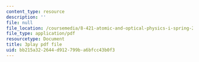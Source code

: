 ```yaml
---
content_type: resource
description: ''
file: null
file_location: /coursemedia/8-421-atomic-and-optical-physics-i-spring-2014/bb215a322644d912799ba6bfcc43b0f3_TcvY8Nt0ZGA.pdf
file_type: application/pdf
resourcetype: Document
title: 3play pdf file
uid: bb215a32-2644-d912-799b-a6bfcc43b0f3
---
```


